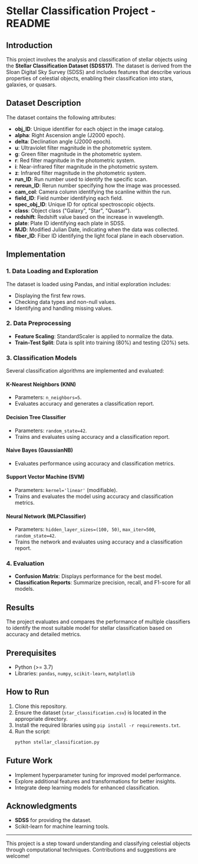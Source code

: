 # Stellar Classification Project - README

## Introduction
This project involves the analysis and classification of stellar objects using the **Stellar Classification Dataset (SDSS17)**. The dataset is derived from the Sloan Digital Sky Survey (SDSS) and includes features that describe various properties of celestial objects, enabling their classification into stars, galaxies, or quasars.

## Dataset Description
The dataset contains the following attributes:

- **obj_ID**: Unique identifier for each object in the image catalog.
- **alpha**: Right Ascension angle (J2000 epoch).
- **delta**: Declination angle (J2000 epoch).
- **u**: Ultraviolet filter magnitude in the photometric system.
- **g**: Green filter magnitude in the photometric system.
- **r**: Red filter magnitude in the photometric system.
- **i**: Near-infrared filter magnitude in the photometric system.
- **z**: Infrared filter magnitude in the photometric system.
- **run_ID**: Run number used to identify the specific scan.
- **rereun_ID**: Rerun number specifying how the image was processed.
- **cam_col**: Camera column identifying the scanline within the run.
- **field_ID**: Field number identifying each field.
- **spec_obj_ID**: Unique ID for optical spectroscopic objects.
- **class**: Object class ("Galaxy", "Star", "Quasar").
- **redshift**: Redshift value based on the increase in wavelength.
- **plate**: Plate ID identifying each plate in SDSS.
- **MJD**: Modified Julian Date, indicating when the data was collected.
- **fiber_ID**: Fiber ID identifying the light focal plane in each observation.

## Implementation
### 1. Data Loading and Exploration
The dataset is loaded using Pandas, and initial exploration includes:
- Displaying the first few rows.
- Checking data types and non-null values.
- Identifying and handling missing values.

### 2. Data Preprocessing
- **Feature Scaling**: StandardScaler is applied to normalize the data.
- **Train-Test Split**: Data is split into training (80%) and testing (20%) sets.

### 3. Classification Models
Several classification algorithms are implemented and evaluated:

#### K-Nearest Neighbors (KNN)
- Parameters: `n_neighbors=5`.
- Evaluates accuracy and generates a classification report.

#### Decision Tree Classifier
- Parameters: `random_state=42`.
- Trains and evaluates using accuracy and a classification report.

#### Naive Bayes (GaussianNB)
- Evaluates performance using accuracy and classification metrics.

#### Support Vector Machine (SVM)
- Parameters: `kernel='linear'` (modifiable).
- Trains and evaluates the model using accuracy and classification metrics.

#### Neural Network (MLPClassifier)
- Parameters: `hidden_layer_sizes=(100, 50)`, `max_iter=500`, `random_state=42`.
- Trains the network and evaluates using accuracy and a classification report.

### 4. Evaluation
- **Confusion Matrix**: Displays performance for the best model.
- **Classification Reports**: Summarize precision, recall, and F1-score for all models.

## Results
The project evaluates and compares the performance of multiple classifiers to identify the most suitable model for stellar classification based on accuracy and detailed metrics.

## Prerequisites
- Python (>= 3.7)
- Libraries: `pandas`, `numpy`, `scikit-learn`, `matplotlib`

## How to Run
1. Clone this repository.
2. Ensure the dataset (`star_classification.csv`) is located in the appropriate directory.
3. Install the required libraries using `pip install -r requirements.txt`.
4. Run the script:
   ```bash
   python stellar_classification.py
   ```

## Future Work
- Implement hyperparameter tuning for improved model performance.
- Explore additional features and transformations for better insights.
- Integrate deep learning models for enhanced classification.

## Acknowledgments
- **SDSS** for providing the dataset.
- Scikit-learn for machine learning tools.

---

This project is a step toward understanding and classifying celestial objects through computational techniques. Contributions and suggestions are welcome!

